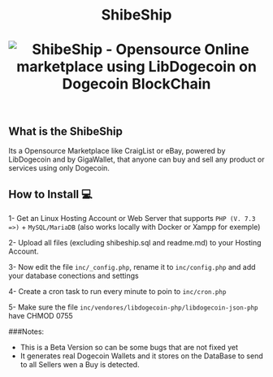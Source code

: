 <h1 align="center">
ShibeShip
<br><br>
<img src="img/shibeship_preview.png" alt="ShibeShip - Opensource Online marketplace using LibDogecoin on Dogecoin BlockChain"/>
<br><br>
</h1>

## What is the ShibeShip

Its a Opensource Marketplace like CraigList or eBay, powered by LibDogecoin and by GigaWallet, that anyone can buy and sell any product or services using only Dogecoin.

## How to Install 💻

1- Get an Linux Hosting Account or Web Server that supports ```PHP (V. 7.3 =>)``` + ```MySQL/MariaDB``` (also works locally with Docker or Xampp for exemple)

2- Upload all files (excluding shibeship.sql and readme.md) to your Hosting Account.

3- Now edit the file ```inc/_config.php```, rename it to ```inc/config.php``` and add your database conections and settings

4- Create a cron task to run every minute to poin to ```inc/cron.php```

5- Make sure the file ```inc/vendores/libdogecoin-php/libdogecoin-json-php``` have CHMOD 0755

###Notes:
- This is a Beta Version so can be some bugs that are not fixed yet
- It generates real Dogecoin Wallets and it stores on the DataBase to send to all Sellers wen a Buy is detected.
